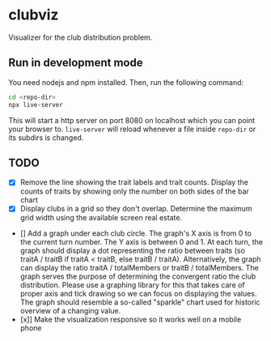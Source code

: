 # clubviz

Visualizer for the club distribution problem.

## Run in development mode

You need nodejs and npm installed. Then, run the following command:

```bash
cd <repo-dir>
npx live-server
```

This will start a http server on port 8080 on localhost which you can point your browser to.
`live-server` will reload whenever a file inside `repo-dir` or its subdirs is changed.

## TODO

- [x] Remove the line showing the trait labels and trait counts. Display the counts of traits by showing only the number on both sides of the bar chart
- [x] Display clubs in a grid so they don't overlap. Determine the maximum grid width using the available screen real estate.
- [] Add a graph under each club circle. The graph's X axis is from 0 to the current turn number. The Y axis is between 0 and 1. At each turn, the graph should display a dot representing the ratio between traits (so traitA / traitB if traitA < traitB, else traitB / traitA). Alternatively, the graph can display the ratio traitA / totalMembers or traitB / totalMembers. The graph serves the purpose of determining the convergent ratio the club distribution.
Please use a graphing library for this that takes care of proper axis and tick drawing so we can focus on displaying the values. The graph should resemble a so-called "sparkle" chart used for historic overview of a changing value.
- [x]] Make the visualization responsive so it works well on a mobile phone
